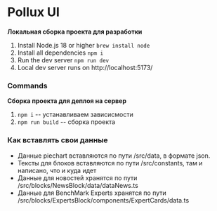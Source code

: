 # Pollux UI

**Локальная сборка проекта для разработки**
1. Install Node.js 18 or higher `brew install node`
2. Install all dependencies `npm i`
3. Run the dev server
`npm run dev`
4. Local dev server runs on http://localhost:5173/

### Commands
**Сборка проекта для деплоя на сервер**
1) `npm i` -- устанавливаем зависисмости
2) `npm run build` -- сборка проекта

### Как вставлять свои данные

- Данные piechart вставляются по пути /src/data, в формате json.
- Тексты для блоков вставляются по пути /src/constants, там и написано, что и куда идет
- Данные для новостей хранятся по пути /src/blocks/NewsBlock/data/dataNews.ts
- Данные для BenchMark Experts хранятся по пути /src/blocks/ExpertsBlock/components/ExpertCards/data.ts